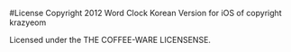 #License
  Copyright 2012 Word Clock Korean Version for iOS of copyright krazyeom

   Licensed under the THE COFFEE-WARE LICENSENSE.

